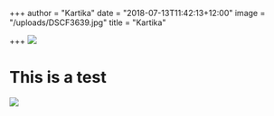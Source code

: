 +++
author = "Kartika"
date = "2018-07-13T11:42:13+12:00"
image = "/uploads/DSCF3639.jpg"
title = "Kartika"

+++
![](uploads/DSCF3639.jpg)

# This is a test

![](/uploads/AINZTimeline.jpg)